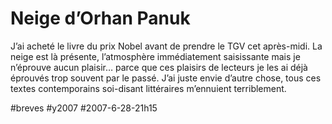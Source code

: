 # Neige d’Orhan Panuk

J’ai acheté le livre du prix Nobel avant de prendre le TGV cet après-midi. La neige est là présente, l’atmosphère immédiatement saisissante mais je n’éprouve aucun plaisir… parce que ces plaisirs de lecteurs je les ai déjà éprouvés trop souvent par le passé. J’ai juste envie d’autre chose, tous ces textes contemporains soi-disant littéraires m’ennuient terriblement.

#breves #y2007 #2007-6-28-21h15
